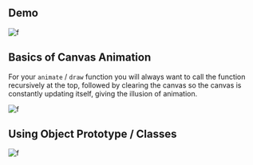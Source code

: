 ## Demo

![f](https://imgur.com/WLCFVnl.png)

## Basics of Canvas Animation

For your `animate` / `draw` function you will always want to call the function recursively at the top, followed by clearing the canvas 
so the canvas is constantly updating itself, giving the illusion of animation. 

![f](https://imgur.com/VlcD7aF.png)

## Using Object Prototype / Classes

![f](https://imgur.com/f4g7Guf.png)


